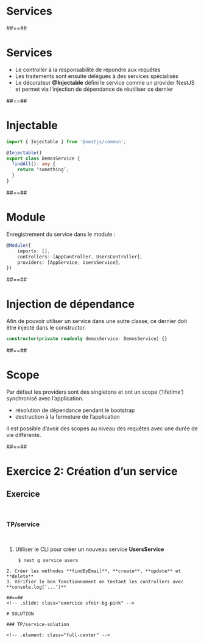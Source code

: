 <!-- .slide: class="transition" -->

# Services

##==##
# Services
* Le controller à la responsabilité de répondre aux requêtes
* Les traitements sont ensuite délégués à des services spécialisés
* Le décorateur **@Injectable** défini le service comme un provider NestJS et permet via l’injection de dépendance de réutiliser ce dernier


##==##
<!-- .slide: class="with-code" -->

# Injectable
```typescript
import { Injectable } from '@nestjs/common';

@Injectable()
export class DemosService {
  findAll(): any {
    return ‘something’;
  }
}
```
<!-- .slide: class="big-code" -->


##==##
<!-- .slide: class="with-code" -->

# Module
Enregistrement du service dans le module :

```typescript
@Module({ 
    imports: [], 
    controllers: [AppController, UsersController], 
    providers: [AppService, UsersService], 
})
```
<!-- .slide: class="big-code" -->


##==##
<!-- .slide: class="with-code" -->

# Injection de dépendance
Afin de pouvoir utiliser un service dans une autre classe, ce dernier doit être injecté dans le constructor.

```typescript
constructor(private readonly demosService: DemosService) {}
```
<!-- .slide: class="big-code" -->


##==##
# Scope
Par défaut les providers sont des singletons et ont un scope (‘lifetime’) synchronisé avec l’application.
* résolution de dépendance pendant le bootstrap
* destruction à la fermeture de l’application

Il est possible d’avoir des scopes au niveau des requêtes avec une durée de vie différente.


##==##
<!-- .slide: class="exercice sfeir-bg-pink" -->

# Exercice 2: Création d’un service
## Exercice
<br>

### TP/service
<br>

1. Utiliser le CLI pour créer un nouveau service **UsersService**
   ```shell
    $ nest g service users
  ```
2. Créer les méthodes **findByEmail**, **create**, **update** et **delete**
3. Vérifier le bon fonctionnement en testant les controllers avec **console.log(‘...’)**

##==##
<!-- .slide: class="exercice sfeir-bg-pink" -->

# SOLUTION

### TP/service-solution

<!-- .element: class="full-center" -->
